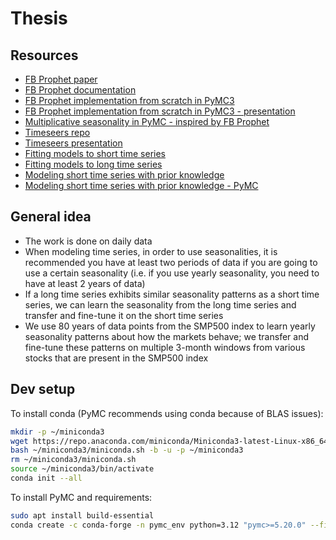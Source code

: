 # Thesis

## Resources

* [FB Prophet paper](https://peerj.com/preprints/3190/)
* [FB Prophet documentation](https://facebook.github.io/prophet/docs/quick_start.html)
* [FB Prophet implementation from scratch in PyMC3](https://www.ritchievink.com/blog/2018/10/09/build-facebooks-prophet-in-pymc3-bayesian-time-series-analyis-with-generalized-additive-models/)
* [FB Prophet implementation from scratch in PyMC3 - presentation](https://www.youtube.com/watch?v=mIAeSDcM1zg)
* [Multiplicative seasonality in PyMC - inspired by FB Prophet](https://www.pymc.io/projects/examples/en/2022.01.0/time_series/Air_passengers-Prophet_with_Bayesian_workflow.html)
* [Timeseers repo](https://github.com/MBrouns/timeseers)
* [Timeseers presentation](https://www.youtube.com/watch?v=appLxcMLT9Y)
* [Fitting models to short time series](https://robjhyndman.com/hyndsight/short-time-series/)
* [Fitting models to long time series](https://robjhyndman.com/hyndsight/long-time-series/)
* [Modeling short time series with prior knowledge](https://minimizeregret.com/short-time-series-prior-knowledge)
* [Modeling short time series with prior knowledge - PyMC](https://juanitorduz.github.io/short_time_series_pymc/)

## General idea

* The work is done on daily data
* When modeling time series, in order to use seasonalities, it is recommended you have at least two periods of data if you are going to use a certain seasonality (i.e. if you use yearly seasonality, you need to have at least 2 years of data)
* If a long time series exhibits similar seasonality patterns as a short time series, we can learn the seasonality from the long time series and transfer and fine-tune it on the short time series
* We use 80 years of data points from the SMP500 index to learn yearly seasonality patterns about how the markets behave; we transfer and fine-tune these patterns on multiple 3-month windows from various stocks that are present in the SMP500 index

## Dev setup

To install conda (PyMC recommends using conda because of BLAS issues):

```sh
mkdir -p ~/miniconda3
wget https://repo.anaconda.com/miniconda/Miniconda3-latest-Linux-x86_64.sh -O ~/miniconda3/miniconda.sh
bash ~/miniconda3/miniconda.sh -b -u -p ~/miniconda3
rm ~/miniconda3/miniconda.sh
source ~/miniconda3/bin/activate
conda init --all
```

To install PyMC and requirements:

```sh
sudo apt install build-essential
conda create -c conda-forge -n pymc_env python=3.12 "pymc>=5.20.0" --file requirements.txt
```
